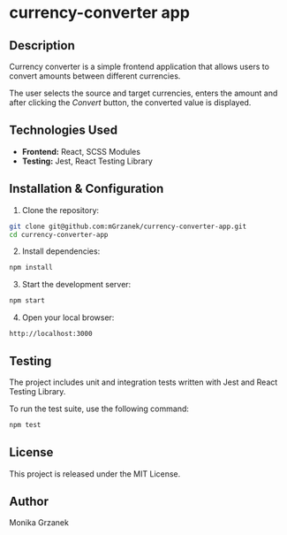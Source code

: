 # currency-converter app

## Description

Currency converter is a simple frontend application that allows users to convert amounts between different currencies.

The user selects the source and target currencies, enters the amount and after clicking the *Convert* button, the converted value is displayed.

## Technologies Used

- **Frontend:** React, SCSS Modules
- **Testing:** Jest, React Testing Library

## Installation & Configuration

1. Clone the repository:

```bash
git clone git@github.com:mGrzanek/currency-converter-app.git
cd currency-converter-app
```

2. Install dependencies:

```bash
npm install
```

3. Start the development server:

```bash
npm start
```

4. Open your local browser:

`http://localhost:3000`

## Testing
The project includes unit and integration tests written with Jest and React Testing Library.

To run the test suite, use the following command:

```bash
npm test
```

## License

This project is released under the MIT License.

## Author

Monika Grzanek
